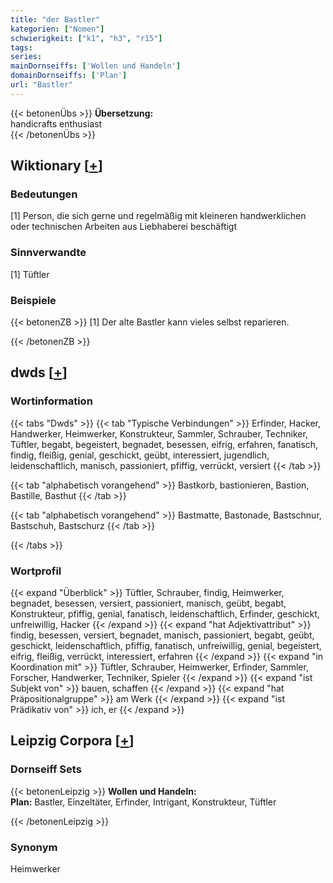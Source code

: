 ```yaml
---
title: "der Bastler"
kategorien: ["Nomen"]
schwierigkeit: ["k1", "h3", "r15"]
tags:
series:
mainDornseiffs: ['Wollen und Handeln']
domainDornseiffs: ['Plan']
url: "Bastler"
---
```


{{< betonenÜbs >}}
**Übersetzung:**  
handicrafts enthusiast  
{{< /betonenÜbs >}}

## Wiktionary [[+](https://de.wiktionary.org/wiki/Bastler)]

### Bedeutungen
[1] Person, die sich gerne und regelmäßig mit kleineren handwerklichen oder technischen Arbeiten aus Liebhaberei beschäftigt  

### Sinnverwandte
[1] Tüftler  

### Beispiele
{{< betonenZB >}}
[1] Der alte Bastler kann vieles selbst reparieren.  

{{< /betonenZB >}}


## dwds [[+](https://www.dwds.de/wb/Bastler)]

### Wortinformation
{{< tabs "Dwds" >}}
{{< tab "Typische Verbindungen" >}}
Erfinder, Hacker, Handwerker, Heimwerker, Konstrukteur, Sammler, Schrauber, Techniker, Tüftler, begabt, begeistert, begnadet, besessen, eifrig, erfahren, fanatisch, findig, fleißig, genial, geschickt, geübt, interessiert, jugendlich, leidenschaftlich, manisch, passioniert, pfiffig, verrückt, versiert
{{< /tab >}}

{{< tab "alphabetisch vorangehend" >}}
Bastkorb, bastionieren, Bastion, Bastille, Basthut
{{< /tab >}}

{{< tab "alphabetisch vorangehend" >}}
Bastmatte, Bastonade, Bastschnur, Bastschuh, Bastschurz
{{< /tab >}}

{{< /tabs >}}

### Wortprofil
{{< expand "Überblick" >}} Tüftler, Schrauber, findig, Heimwerker, begnadet, besessen, versiert, passioniert, manisch, geübt, begabt, Konstrukteur, pfiffig, genial, fanatisch, leidenschaftlich, Erfinder, geschickt, unfreiwillig, Hacker {{< /expand >}}
{{< expand "hat Adjektivattribut" >}} findig, besessen, versiert, begnadet, manisch, passioniert, begabt, geübt, geschickt, leidenschaftlich, pfiffig, fanatisch, unfreiwillig, genial, begeistert, eifrig, fleißig, verrückt, interessiert, erfahren {{< /expand >}}
{{< expand "in Koordination mit" >}} Tüftler, Schrauber, Heimwerker, Erfinder, Sammler, Forscher, Handwerker, Techniker, Spieler {{< /expand >}}
{{< expand "ist Subjekt von" >}} bauen, schaffen {{< /expand >}}
{{< expand "hat Präpositionalgruppe" >}} am Werk {{< /expand >}}
{{< expand "ist Prädikativ von" >}} ich, er {{< /expand >}}

## Leipzig Corpora [[+](https://corpora.uni-leipzig.de/en/res?word=Bastler&corpusId=deu_newscrawl-public_2018)]

### Dornseiff Sets
{{< betonenLeipzig >}}
**Wollen und Handeln:**  
**Plan:** Bastler, Einzeltäter, Erfinder, Intrigant, Konstrukteur, Tüftler  

{{< /betonenLeipzig >}}

### Synonym
Heimwerker

